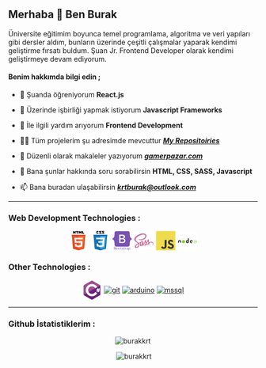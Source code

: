 
<h2 align="left">Merhaba 👋 Ben Burak</h2>
<p align="left"> Üniversite eğitimim boyunca temel programlama, algoritma ve veri yapıları gibi dersler aldım, bunların üzerinde çeşitli çalışmalar yaparak kendimi geliştirme fırsatı buldum. Şuan Jr. Frontend Developer olarak kendimi geliştirmeye devam ediyorum.</p>

 <h4 align="left">Benim hakkımda bilgi edin ;</h4>
  
- 🌱 Şuanda öğreniyorum **React.js**  
  
- 👯 Üzerinde işbirliği yapmak istiyorum **Javascript Frameworks**  
  
- 🤝 İle ilgili yardım arıyorum **Frontend Development**  
  
- 👨‍💻 Tüm projelerim şu adresimde mevcuttur ***<a href="https://github.com/burakkrt?tab=repositories" target="_blank" rel="noreferrer">My Repositoiries</a>***
  
- 📝 Düzenli olarak makaleler yazıyorum ***<a href="https://gamerpazar.com/blog/oyun-haberleri" target="blank">gamerpazar.com</a>***
  
- 💬 Bana şunlar hakkında soru sorabilirsin **HTML, CSS, SASS, Javascript**  
  
- 📫 Bana buradan ulaşabilirsin ***krtburak@outlook.com***  

<hr/>

<h3 align="left">Web Development Technologies :  </h3>
<p align="center">
<a href="https://www.w3.org/html/" target="_blank" rel="noreferrer"> <img align="center" src="https://raw.githubusercontent.com/devicons/devicon/master/icons/html5/html5-original-wordmark.svg" alt="html5" width="40" height="40"/></a> <a href="https://www.w3schools.com/css/" target="_blank" rel="noreferrer"> <img align="center" src="https://raw.githubusercontent.com/devicons/devicon/master/icons/css3/css3-original-wordmark.svg" alt="css3" width="40" height="40"/></a> <a href="https://getbootstrap.com" target="_blank" rel="noreferrer"> <img align="center" src="https://raw.githubusercontent.com/devicons/devicon/master/icons/bootstrap/bootstrap-plain-wordmark.svg" alt="bootstrap" width="40" height="40"/></a> <a href="https://sass-lang.com" target="_blank" rel="noreferrer"> <img align="center" src="https://raw.githubusercontent.com/devicons/devicon/master/icons/sass/sass-original.svg" alt="sass" width="40" height="40"/></a> <a href="https://developer.mozilla.org/en-US/docs/Web/JavaScript" target="_blank" rel="noreferrer"> <img align="center" src="https://raw.githubusercontent.com/devicons/devicon/master/icons/javascript/javascript-original.svg" alt="javascript" width="40" height="40"/></a> <a href="https://nodejs.org" target="_blank" rel="noreferrer"> <img align="center" src="https://raw.githubusercontent.com/devicons/devicon/master/icons/nodejs/nodejs-original-wordmark.svg" alt="nodejs" width="40" height="40"/></a></p>

<h3 align="left">Other Technologies : </h3>
<p align="center">
<a href="https://www.w3schools.com/cs/" target="_blank" rel="noreferrer"> <img align="center" src="https://raw.githubusercontent.com/devicons/devicon/master/icons/csharp/csharp-original.svg" alt="csharp" width="40" height="40"/></a> <a href="https://git-scm.com/" target="_blank" rel="noreferrer"> <img align="center" src="https://www.vectorlogo.zone/logos/git-scm/git-scm-icon.svg" alt="git" width="40" height="40"/></a> <a href="https://www.arduino.cc/" target="_blank" rel="noreferrer"> <img align="center" src="https://cdn.worldvectorlogo.com/logos/arduino-1.svg" alt="arduino" width="40" height="40"/></a> <a align="center" href="https://www.microsoft.com/en-us/sql-server" target="_blank" rel="noreferrer"> <img align="center" src="https://www.svgrepo.com/show/303229/microsoft-sql-server-logo.svg" alt="mssql" width="40" height="40"/></a></p>

<hr/>
<h3 align="left">Github İstatistiklerim :</h3>
<p align="center"><img src="https://github-readme-stats.vercel.app/api/top-langs?username=burakkrt&show_icons=true&theme=dark&locale=en&layout=compact" alt="burakkrt" /></p>  
  
<p align="center">&nbsp;<img src="https://github-readme-stats.vercel.app/api?username=burakkrt&show_icons=true&theme=dark&title_color=ff0000&text_color=ffffff&cache_seconds=1800&locale=tr" alt="burakkrt" /></p>  
